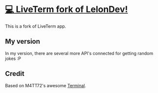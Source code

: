 # [💻 LiveTerm fork of LelonDev!](https://lelon-dev.vercel.app/)

This is a fork of LiveTerm app.

## My version 

In my version, there are several more API's connected for getting random jokes :P

## Credit

Based on M4TT72's awesome [Terminal](https://github.com/m4tt72/terminal).
